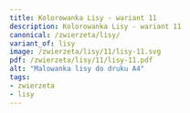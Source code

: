 ```yaml
---
title: Kolorowanka Lisy - wariant 11
description: Kolorowanka Lisy - wariant 11
canonical: /zwierzeta/lisy/
variant_of: lisy
image: /zwierzeta/lisy/11/lisy-11.svg
pdf: /zwierzeta/lisy/11/lisy-11.pdf
alt: "Malowanka lisy do druku A4"
tags:
- zwierzeta
- lisy
---
```

